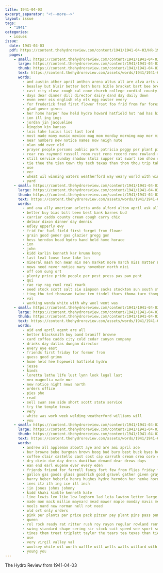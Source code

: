 ```yaml
---
title: 1941-04-03
excerpt_separator: "<!--more-->"
layout: issue
tags:
  - "1941"
categories:
  - issues
issue:
  date: 1941-04-03
  pdf: https://content.thehydroreview.com/content/1941/1941-04-03/HR-1941-04-03.pdf
  pages:
    - small: https://content.thehydroreview.com/content/1941/1941-04-03/small/HR-1941-04-03-01.jpg
      large: https://content.thehydroreview.com/content/1941/1941-04-03/large/HR-1941-04-03-01.jpg
      thumb: https://content.thehydroreview.com/content/1941/1941-04-03/thumbnails/HR-1941-04-03-01.jpg
      text: https://content.thehydroreview.com/assets/words/1941/1941-04-03/HR-1941-04-03-01.txt
      words:
        - and austin ather april anthon arena altus all are alva arts art
        - beasley but blair better both bors bible bracket bart bee bread bas body best big bring baptist
        - cast city close cough cal come church college cordial county council camargo clarita chris childre cation class caddo clinton charlie cake
        - days dear dinner dill director dairy dand day daily down
        - even ever eis english ely elk egg easter every
        - for frederick fred first flower frost foo frid from far forest
        - glad gover given
        - her home harper how held hydro howard hatfield hot had has high him hobart
        - ion ill ing ings
        - jordan jin jacqueline
        - kingdom kin kansas
        - lois lake lucius list last lord
        - most made many music mexico mag mom monday morning may mor middle mae members more mai matter march
        - near numbers new notice names now neigh nute
        - olan odd over old
        - prayer people persons public park patricia peggy per plant pie power port place
        - rear rus raymond russell room rust reno record rone rowland reading
        - still service sunday shadow stolz supper sat swart son show shall saturday second stange sale seus school stang seed strife stuff schools slattery special station servi sih such sund
        - tie thee the tian town thy tech texas than thon thou trip takes thi thoma tear
        - use
        - ver
        - wheat wil winning waters weatherford way weary world with winners ward weather won will was white
        - yard
    - small: https://content.thehydroreview.com/content/1941/1941-04-03/small/HR-1941-04-03-02.jpg
      large: https://content.thehydroreview.com/content/1941/1941-04-03/large/HR-1941-04-03-02.jpg
      thumb: https://content.thehydroreview.com/content/1941/1941-04-03/thumbnails/HR-1941-04-03-02.jpg
      text: https://content.thehydroreview.com/assets/words/1941/1941-04-03/HR-1941-04-03-02.txt
      words:
        - and ana ally american arletta anda alford alton april ask all
        - better buy bias bill been best bank barnes bud
        - carrier caddo county cream cough carry chic
        - delmar dixon dinner day dennis
        - edley epperly ewy
        - frid for fuel field first forget from flower
        - grain good gener gas glazier gregg gon
        - hess herndon head hydro hand held home horace
        - ion
        - john
        - kidd karlin kenneth kar krumm kong
        - last leal loose lose lake lon
        - mineral mash mon mean min men market more march miss matter mond mun
        - news need never notice nary november north nici
        - off oom oung ort
        - plenty price pride people per post press pas pan pent
        - qui
        - rae ray rag ruml real roark
        - seed stock scott salt sie simpson sacks stockton sun south stands shearing specter side still sale seeds see
        - ting thu ted thomason twine ten tindel thurs thoma turn thompson the thi tommy
        - val
        - working wanda white with why wool went was
    - small: https://content.thehydroreview.com/content/1941/1941-04-03/small/HR-1941-04-03-03.jpg
      large: https://content.thehydroreview.com/content/1941/1941-04-03/large/HR-1941-04-03-03.jpg
      thumb: https://content.thehydroreview.com/content/1941/1941-04-03/thumbnails/HR-1941-04-03-03.jpg
      text: https://content.thehydroreview.com/assets/words/1941/1941-04-03/HR-1941-04-03-03.txt
      words:
        - aid and april agent are all
        - better blacksmith buy band braniff browne
        - card coffee caddo city cold cedar canyon company
        - drinks day dallas dungan director
        - every eye east
        - friends first friday for former from
        - guess good grimm
        - home held hee hopewell hatfield hydro
        - jesse
        - kinds
        - loretta lathe life lust lynn look legal last
        - mex magnolia made mur
        - new notice night news north
        - orders office
        - pies pho
        - read
        - sell swan see side short scott state service
        - try the temple texas
        - very
        - white was work week welding weatherford williams will
        - you
    - small: https://content.thehydroreview.com/content/1941/1941-04-03/small/HR-1941-04-03-04.jpg
      large: https://content.thehydroreview.com/content/1941/1941-04-03/large/HR-1941-04-03-04.jpg
      thumb: https://content.thehydroreview.com/content/1941/1941-04-03/thumbnails/HR-1941-04-03-04.jpg
      text: https://content.thehydroreview.com/assets/words/1941/1941-04-03/HR-1941-04-03-04.txt
      words:
        - andrew all appleman abbott aye and are ami april ace
        - bur browne bebe burgman brown boog bud bury best buck byes box blend bartgis boucher bologna belts beiter blough better bride bob bitter borin bunch but butter bring bacon
        - coffee clair castello cast cost cap carruth cream crea coro can chance costello coats condi curtis cains carman coy
        - dry divin due day dress dunithan demand dear drews days
        - ean end earl eugene ever every eden
        - friends friend for farrell fancy fort few from flies friday free fuel friendly
        - gallon gas goods glass goodrich good gravel gather given gray gilmore goes
        - harry heber heberle henry hughes hydro herndon her henke horn head home hays house happy hens
        - ines itz ith ing ice ill inch
        - jin jones johns johnny
        - kidd khaki kimble kenneth kate
        - line lewis leo like low leghorn lad leia lawton letter large lassiter lawn look lister lone let
        - made mon mack millin maynard mead mower maple monday mavis mens more miss marvin moa may
        - neels nand new norman nell not need
        - old ort only orders
        - pink per plants par price pack pitzer pay plant pins pass pump port prairie pee
        - queen
        - rol rock ready rat ritter rush roy rayon regular rowland rent row
        - swing standard shape sering sir stock suit speed see sport screen sup silk swell show sox slack sai start sell sand salmon sale saturday suits spring service seen steel sad set special spor soon station sorial shower
        - tines them treat triplett taylor the tears tea texas than tie tow tite
        - use
        - very virgil valley val
        - woolsey white wil worth waffle will wells walls willard with washer while well
        - young you
---
```


The Hydro Review from 1941-04-03

<!--more-->

